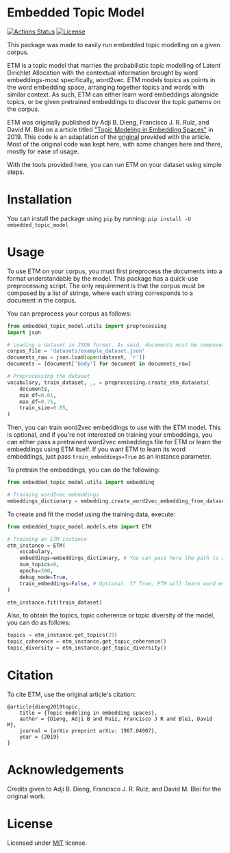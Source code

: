 # Embedded Topic Model
[![Actions Status](https://github.com/lffloyd/embedded-topic-model/workflows/Python%20package/badge.svg)](https://github.com/lffloyd/embedded-topic-model/actions)
[![License](http://img.shields.io/badge/license-MIT-blue.svg?style=flat)](https://github.com/lffloyd/embedded-topic-model/blob/main/LICENSE)

This package was made to easily run embedded topic modelling on a given corpus.

ETM is a topic model that marries the probabilistic topic modelling of Latent Dirichlet Allocation with the
contextual information brought by word embeddings-most specifically, word2vec. ETM models topics as points
in the word embedding space, arranging together topics and words with similar context.
As such, ETM can either learn word embeddings alongside topics, or be given pretrained embeddings to discover
the topic patterns on the corpus.

ETM was originally published by Adji B. Dieng, Francisco J. R. Ruiz, and David M. Blei on a article titled ["Topic Modeling in Embedding Spaces"](https://arxiv.org/abs/1907.04907) in 2019. This code is an adaptation of the [original](https://github.com/adjidieng/ETM) provided with the article. Most of the original code was kept here, with some changes here and there, mostly for ease of usage.

With the tools provided here, you can run ETM on your dataset using simple steps.

# Installation
You can install the package using ```pip``` by running: ```pip install -U embedded_topic_model```

# Usage
To use ETM on your corpus, you must first preprocess the documents into a format understandable by the model.
This package has a quick-use preprocessing script. The only requirement is that the corpus must be composed
by a list of strings, where each string corresponds to a document in the corpus.

You can preprocess your corpus as follows:

```python
from embedded_topic_model.utils import preprocessing
import json

# Loading a dataset in JSON format. As said, documents must be composed by string sentences
corpus_file = 'datasets/example_dataset.json'
documents_raw = json.load(open(dataset, 'r'))
documents = [document['body'] for document in documents_raw]

# Preprocessing the dataset
vocabulary, train_dataset, _, = preprocessing.create_etm_datasets(
    documents, 
    min_df=0.01, 
    max_df=0.75, 
    train_size=0.85, 
)
```

Then, you can train word2vec embeddings to use with the ETM model. This is optional, and if you're not interested
on training your embeddings, you can either pass a pretrained word2vec embeddings file for ETM or learn the embeddings
using ETM itself. If you want ETM to learn its word embeddings, just pass ```train_embeddings=True``` as an instance parameter.

To pretrain the embeddings, you can do the following:

```python
from embedded_topic_model.utils import embedding

# Training word2vec embeddings
embeddings_dictionary = embedding.create_word2vec_embedding_from_dataset(documents)
```

To create and fit the model using the training data, execute:

```python
from embedded_topic_model.models.etm import ETM

# Training an ETM instance
etm_instance = ETM(
    vocabulary,
    embeddings=embeddings_dictionary, # You can pass here the path to a word2vec file or an embeddings dictionary
    num_topics=8,
    epochs=300,
    debug_mode=True,
    train_embeddings=False, # Optional. If True, ETM will learn word embeddings jointly with topic embeddings
)

etm_instance.fit(train_dataset)
```

Also, to obtain the topics, topic coherence or topic diversity of the model, you can do as follows:

```python
topics = etm_instance.get_topics(20)
topic_coherence = etm_instance.get_topic_coherence()
topic_diversity = etm_instance.get_topic_diversity()
```

# Citation
To cite ETM, use the original article's citation:

```
@article{dieng2019topic,
    title = {Topic modeling in embedding spaces},
    author = {Dieng, Adji B and Ruiz, Francisco J R and Blei, David M},
    journal = {arXiv preprint arXiv: 1907.04907},
    year = {2019}
}
```

# Acknowledgements
Credits given to Adji B. Dieng, Francisco J. R. Ruiz, and David M. Blei for the original work.

# License
Licensed under [MIT](https://github.com/lffloyd/embedded-topic-model/blob/main/LICENSE.md) license.
